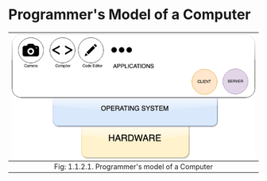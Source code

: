 # Programmer's Model of a Computer


| <img style="display:block;margin:auto" src='../../imgs/pModel.png'>      |
| :--:                                                                     | 
| <figcaption> Fig: 1.1.2.1. Programmer's model of a Computer</figcaption> |  

